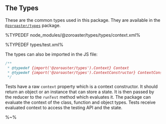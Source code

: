 ## The Types

These are the common types used in this package. They are available in the [`@zoroaster/types`](https://github.com/contexttesting/types) package.

%TYPEDEF node_modules/@zoroaster/types/types/context.xml%

%TYPEDEF types/test.xml%

The types can also be imported in the JS file:

```js
/**
 * @typedef {import('@zoroaster/types').Context} Context
 * @typedef {import('@zoroaster/types').ContextConstructor} ContextConstructor
 */
```

Tests have a raw `context` property which is a context constructor. It should return an object or an instance that can store a state. It is then passed by the reducer to the `runTest` method which evaluates it. The package can evaluate the context of the class, function and object types. Tests receive evaluated context to access the testing API and the state.

%~%